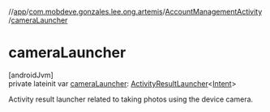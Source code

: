 //[app](../../../index.md)/[com.mobdeve.gonzales.lee.ong.artemis](../index.md)/[AccountManagementActivity](index.md)/[cameraLauncher](camera-launcher.md)

# cameraLauncher

[androidJvm]\
private lateinit var [cameraLauncher](camera-launcher.md): [ActivityResultLauncher](https://developer.android.com/reference/kotlin/androidx/activity/result/ActivityResultLauncher.html)<[Intent](https://developer.android.com/reference/kotlin/android/content/Intent.html)>

Activity result launcher related to taking photos using the device camera.

